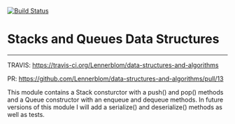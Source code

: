 [![Build Status](https://travis-ci.org/Lennerblom/data-structures-and-algorithms.svg?branch=master)](https://travis-ci.org/Lennerblom/data-structures-and-algorithms)
# Stacks and Queues Data Structures
___

TRAVIS: https://travis-ci.org/Lennerblom/data-structures-and-algorithms

PR: https://github.com/Lennerblom/data-structures-and-algorithms/pull/13

This module contains a Stack consturctor with a push() and pop() methods and a Queue constructor with an enqueue and dequeue methods.  In future versions of this module I will add a serialize() and deserialize() methods as well as tests.
